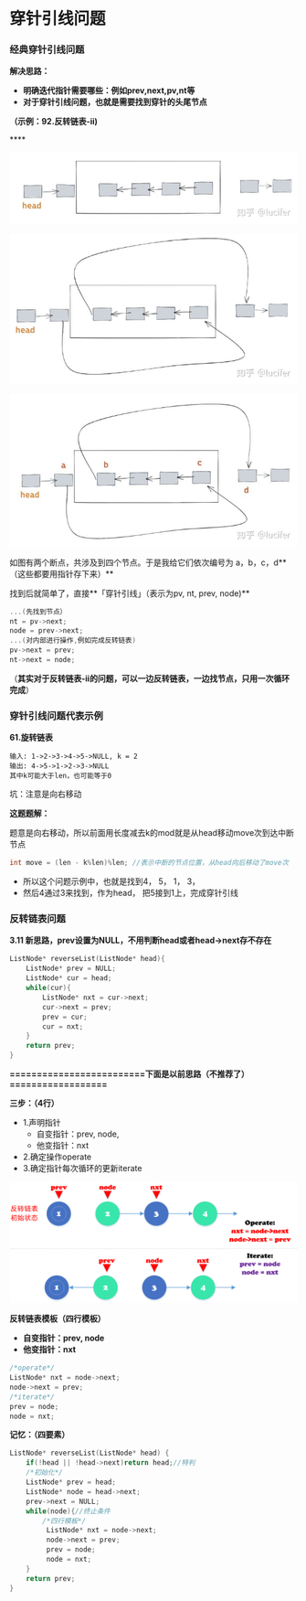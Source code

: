 # 穿针引线问题

### **经典穿针引线问题**

**解决思路：**

* **明确迭代指针需要哪些：例如prev,next,pv,nt等**
* **对于穿针引线问题，也就是需要找到穿针的头尾节点**

**（示例：92.反转链表-ii\)**

\*\*\*\*

![](../../../.gitbook/assets/1%20%281%29.jpg)

![](../../../.gitbook/assets/2%20%281%29.jpg)

![](../../../.gitbook/assets/3%20%281%29.jpg)

如图有两个断点，共涉及到四个节点。于是我给它们依次编号为 a，b，c，d**（这些都要用指针存下来）**

找到后就简单了，直接**「穿针引线」（表示为pv, nt, prev, node\)**

```cpp
...(先找到节点）
nt = pv->next;
node = prev->next;
...(对内部进行操作,例如完成反转链表)
pv->next = prev;
nt->next = node;
```

（**其实对于反转链表-ii的问题，可以一边反转链表，一边找节点，只用一次循环完成**）

### **穿针引线问题代表示例**

**61.旋转链表**

```text
输入: 1->2->3->4->5->NULL, k = 2
输出: 4->5->1->2->3->NULL
其中k可能大于len，也可能等于0
```

坑：注意是向右移动

**这题题解：**

题意是向右移动，所以前面用长度减去k的mod就是从head移动move次到达中断节点

```cpp
int move = (len - k%len)%len; //表示中断的节点位置，从head向后移动了move次
```

* 所以这个问题示例中，也就是找到4， 5， 1， 3，
* 然后4通过3来找到，作为head， 把5接到1上，完成穿针引线

### **反转链表问题**

**3.11 新思路，prev设置为NULL，不用判断head或者head-&gt;next存不存在**

```cpp
ListNode* reverseList(ListNode* head){
    ListNode* prev = NULL;
    ListNode* cur = head;
    while(cur){
        ListNode* nxt = cur->next;
        cur->next = prev;
        prev = cur;
        cur = nxt;
    }
    return prev;
}
```

**=========================下面是以前思路（不推荐了）==================**

**三步：（4行）**

* 1.声明指针
  * 自变指针：prev, node,
  * 他变指针：nxt
* 2.确定操作operate
* 3.确定指针每次循环的更新iterate

![](../../../.gitbook/assets/wu-biao-ti-%20%284%29.png)

**反转链表模板（四行模板）**

* **自变指针：prev, node**
* **他变指针：nxt**

```cpp
/*operate*/
ListNode* nxt = node->next; 
node->next = prev;
/*iterate*/
prev = node;
node = nxt;
```

**记忆：（四要素）**

```cpp
ListNode* reverseList(ListNode* head) {
    if(!head || !head->next)return head;//特判
    /*初始化*/
    ListNode* prev = head;
    ListNode* node = head->next;
    prev->next = NULL;
    while(node){//终止条件
        /*四行模板*/
         ListNode* nxt = node->next;
         node->next = prev;
         prev = node;
         node = nxt;
    }
    return prev;
}
```

